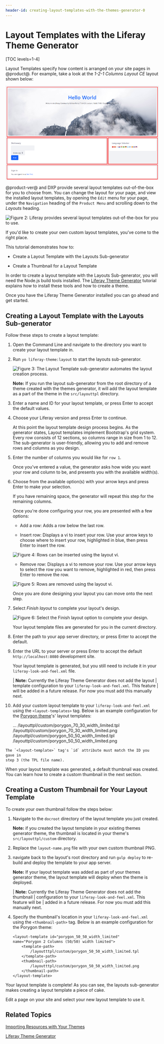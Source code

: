 ```yaml
---
header-id: creating-layout-templates-with-the-themes-generator-0
---
```


# Layout Templates with the Liferay Theme Generator

[TOC levels=1-4]

Layout Templates specify how content is arranged on your site pages in @product@.
For example, take a look at the *1-2-1 Columns Layout CE* layout shown below:

![Figure 1: The *1-2-1 Columns Layout CE* page layout creates a nice flow for your content.](../../../images/layout-template-1-2-1-columns.png)

@product-ver@ and DXP provide several layout templates out-of-the-box for you to 
choose from. You can change the layout for your page, and view the installed 
layout templates, by opening the `Edit` menu for your page, under the `Navigation`
heading of the `Product Menu` and scrolling down to the *Layouts* heading.

![Figure 2: Liferay provides several layout templates out-of-the-box for you to use.](../../../images/layout-templates.png)

If you'd like to create your own custom layout templates, you've come to the
right place.

This tutorial demonstrates how to:

- Create a Layout Template with the Layouts Sub-generator

- Create a Thumbnail for a Layout Template

In order to create a layout template with the Layouts Sub-generator, you will 
need the Node.js build tools installed. The [Liferay Theme Generator](/docs/7-0/tutorials/-/knowledge_base/t/themes-generator)
tutorial explains how to install these tools and how to create a theme.

Once you have the Liferay Theme Generator installed you can go ahead and get
started.

## Creating a Layout Template with the Layouts Sub-generator

Follow these steps to create a layout template:

1.  Open the Command Line and navigate to the directory you want to create your
    layout template in.

2.  Run `yo liferay-theme:layout` to start the layouts sub-generator.

    ![Figure 3: The Layout Template sub-generator automates the layout creation process.](../../../images/layout-prompt.png)
    
    **Note:** If you run the layout sub-generator from the root directory of a 
    theme created with the themes generator, it will add the layout template as 
    a part of the theme in the `src/layouttpl` directory.
    
3.  Enter a name and ID for your layout template, or press Enter to accept the
    default values.

4.  Choose your Liferay version and press Enter to continue.

    At this point the layout template design process begins. As the generator
    states, Layout templates implement Bootstrap's grid system. Every row 
    consists of 12 sections, so columns range in size from 1 to 12. The 
    sub-generator is user-friendly, allowing you to add and remove rows and
    columns as you design.
    
5.  Enter the number of columns you would like for `row 1`.

    Once you've entered a value, the generator asks how wide you want your row
    and column to be, and presents you with the available width(s).
    
6.  Choose from the available option(s) with your arrow keys and press Enter to
    make your selection.
    
    If you have remaining space, the generator will repeat this step for the
    remaining columns.
    
    Once you're done configuring your row, you are presented with a few options:
    
    - Add a row: Adds a row below the last row.
    
    - Insert row: Displays a vi to insert your row. Use your arrow keys to 
    choose where to insert your row, highlighted in blue, then press Enter to 
    insert the row.
    
    ![Figure 4: Rows can be inserted using the layout vi.](../../../images/insert-row.png)

    - Remove row: Displays a vi to remove your row. Use your arrow keys to
    select the row you want to remove, highlighted in red, then press Enter to
    remove the row.
    
    ![Figure 5: Rows are removed using the layout vi.](../../../images/remove-row.png)

    Once you are done designing your layout you can move onto the next step.
    
7.  Select *Finish layout* to complete your layout's design.

    ![Figure 6: Select the *Finish layout* option to complete your design.](../../../images/finish-layout.png)

    Your layout template files are generated for you in the current directory.
    
8.  Enter the path to your app server directory, or press Enter to accept the
    default.
    
9.  Enter the URL to your server or press Enter to accept the default
    `http://localhost:8080` development site.
    
    Your layout template is generated, but you still need to include it in your 
    `liferay-look-and-feel.xml` file.

    | **Note:** Currently the Liferay Theme Generator does not add the layout
    | template configuration to your `liferay-look-and-feel.xml`. This feature
    | will be added in a future release. For now you must add this manually next.

10.  Add your custom layout template to your `liferay-look-and-feel.xml`
     using the `<layout-templates>` tag. Below is an example configuration for 
     the [Porygon theme](https://github.com/liferay/liferay-portal/blob/7.0.x/modules/apps/frontend-theme-porygon/frontend-theme-porygon/src/WEB-INF/liferay-look-and-feel.xml#L16-L27)'s' layout 
     templates:

        <theme id="porygon" name="Porygon">
            ...
              <layout-templates>
                <custom>
                  <layout-template id="porygon_70_30_width_limited" 
                  name="Porygon 2 Columns (70/30) width limited">
                    <template-path>
                        /layouttpl/custom/porygon_70_30_width_limited.tpl
                    </template-path>
                    <thumbnail-path>
                        /layouttpl/custom/porygon_70_30_width_limited.png
                    </thumbnail-path>
                  </layout-template>
                  <layout-template id="porygon_50_50_width_limited" 
                  name="Porygon 2 Columns (50/50) width limited">
                    <template-path>
                        /layouttpl/custom/porygon_50_50_width_limited.tpl
                    </template-path>
                    <thumbnail-path>
                        /layouttpl/custom/porygon_50_50_width_limited.png
                    </thumbnail-path>
                  </layout-template>
                </custom>
              </layout-templates
            ...
        </theme>
        
    The `<layout-template>` tag's `id` attribute must match the ID you gave in 
    step 3 (the TPL file name).

When your layout template was generated, a default thumbnail was created. You
can learn how to create a custom thumbnail in the next section.

## Creating a Custom Thumbnail for Your Layout Template

To create your own thumbnail follow the steps below:

1.  Navigate to the `docroot` directory of the layout template you just created.

    **Note:** if you created the layout template in your existing themes
    generator theme, the thumbnail is located in your theme's 
    `src/layouttpl/custom` directory.

2.  Replace the `layout-name.png` file with your own custom thumbnail PNG.
    
3.  navigate back to the layout's root directory and run `gulp deploy` to
    re-build and deploy the template to your app server.
    
    **Note:** If your layout template was added as part of your themes generator
    theme, the layout template will deploy when the theme is deployed.
    
    | **Note:** Currently the Liferay Theme Generator does not add the thumbnail
    | configuration to your `liferay-look-and-feel.xml`. This feature will be
    | added in a future release. For now you must add this manually next.

4.  Specify the thumbnail's location in your `liferay-look-and-feel.xml` using 
    the `<thumbnail-path>` tag. Below is an example configuration for the 
    Porygon theme:
    
        <layout-template id="porygon_50_50_width_limited" 
        name="Porygon 2 Columns (50/50) width limited">
            <template-path>
                /layoutttpl/custom/porygon_50_50_width_limited.tpl
            </template-path>
            <thumbnail-path>
                /layoutttpl/custom/porygon_50_50_width_limited.png
            </thumbnail-path>
        </layout-template>
    
Your layout template is complete! As you can see, the layouts sub-generator
makes creating a layout template a piece of cake.

Edit a page on your site and select your new layout template to use it.

## Related Topics

[Importing Resources with Your Themes](/docs/7-0/tutorials/-/knowledge_base/t/importing-resources-with-a-theme)

[Liferay Theme Generator](/docs/7-0/tutorials/-/knowledge_base/t/themes-generator)
